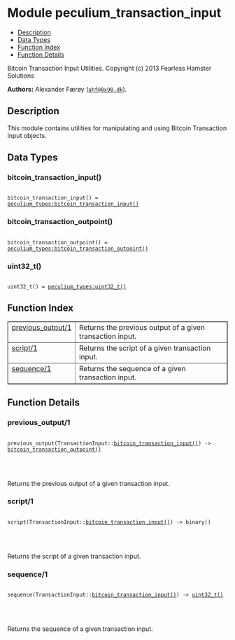 

# Module peculium_transaction_input #
* [Description](#description)
* [Data Types](#types)
* [Function Index](#index)
* [Function Details](#functions)


Bitcoin Transaction Input Utilities.
Copyright (c)  2013 Fearless Hamster Solutions

__Authors:__ Alexander Færøy ([`ahf@0x90.dk`](mailto:ahf@0x90.dk)).
<a name="description"></a>

## Description ##
   This module contains utilities for manipulating and using Bitcoin
Transaction Input objects.
<a name="types"></a>

## Data Types ##




### <a name="type-bitcoin_transaction_input">bitcoin_transaction_input()</a> ###



<pre><code>
bitcoin_transaction_input() = <a href="peculium_types.md#type-bitcoin_transaction_input">peculium_types:bitcoin_transaction_input()</a>
</code></pre>





### <a name="type-bitcoin_transaction_outpoint">bitcoin_transaction_outpoint()</a> ###



<pre><code>
bitcoin_transaction_outpoint() = <a href="peculium_types.md#type-bitcoin_transaction_outpoint">peculium_types:bitcoin_transaction_outpoint()</a>
</code></pre>





### <a name="type-uint32_t">uint32_t()</a> ###



<pre><code>
uint32_t() = <a href="peculium_types.md#type-uint32_t">peculium_types:uint32_t()</a>
</code></pre>


<a name="index"></a>

## Function Index ##


<table width="100%" border="1" cellspacing="0" cellpadding="2" summary="function index"><tr><td valign="top"><a href="#previous_output-1">previous_output/1</a></td><td>Returns the previous output of a given transaction input.</td></tr><tr><td valign="top"><a href="#script-1">script/1</a></td><td>Returns the script of a given transaction input.</td></tr><tr><td valign="top"><a href="#sequence-1">sequence/1</a></td><td>Returns the sequence of a given transaction input.</td></tr></table>


<a name="functions"></a>

## Function Details ##

<a name="previous_output-1"></a>

### previous_output/1 ###


<pre><code>
previous_output(TransactionInput::<a href="#type-bitcoin_transaction_input">bitcoin_transaction_input()</a>) -&gt; <a href="#type-bitcoin_transaction_outpoint">bitcoin_transaction_outpoint()</a>
</code></pre>

<br></br>


Returns the previous output of a given transaction input.
<a name="script-1"></a>

### script/1 ###


<pre><code>
script(TransactionInput::<a href="#type-bitcoin_transaction_input">bitcoin_transaction_input()</a>) -&gt; binary()
</code></pre>

<br></br>


Returns the script of a given transaction input.
<a name="sequence-1"></a>

### sequence/1 ###


<pre><code>
sequence(TransactionInput::<a href="#type-bitcoin_transaction_input">bitcoin_transaction_input()</a>) -&gt; <a href="#type-uint32_t">uint32_t()</a>
</code></pre>

<br></br>


Returns the sequence of a given transaction input.
